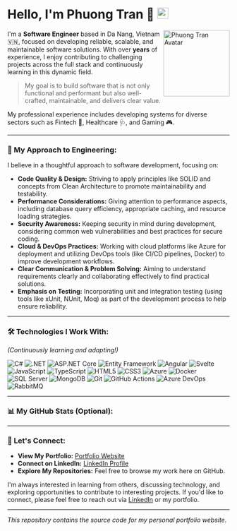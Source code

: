 # Hello, I'm Phuong Tran 👋 <img src="https://media.giphy.com/media/hvRJCLFzcasrR4ia7z/giphy.gif" width="25px">

<img src="[assets/images/phuong-avatar.jpg](https://scontent.fsgn2-11.fna.fbcdn.net/v/t39.30808-6/475869596_2343168442725869_5811913006240498098_n.jpg?_nc_cat=105&ccb=1-7&_nc_sid=6ee11a&_nc_eui2=AeEICRpDM-vzXy4vRTP70KpT_FqVtYbC_sz8WpW1hsL-zB4gOJS0slgv4xtJXY0PySP4_sRlrvcjUjvP4ZyrDmD0&_nc_ohc=79pC39sw33sQ7kNvwHpP9XX&_nc_oc=AdlLRmRR92JfOgV0y7Oxkg0SjDTkZaBdfym4PCVy6oSSkKrVVT_pdPOSA7yDomkEUrsjBtoyZlG2RXPpMEH94Ukk&_nc_zt=23&_nc_ht=scontent.fsgn2-11.fna&_nc_gid=nt4dRO1USScBupeb7hsZRQ&oh=00_AfGhe4y1r89Z8dP7u5v-uGoyDgS7OyMWMkydf1Mp2UBdkg&oe=680ACCBD)" alt="Phuong Tran Avatar" width="150" align="right">

I'm a **Software Engineer** based in Da Nang, Vietnam 🇻🇳, focused on developing reliable, scalable, and maintainable software solutions. With over **<!-- DYNAMIC_YEARS --> years** of experience, I enjoy contributing to challenging projects across the full stack and continuously learning in this dynamic field.

> My goal is to build software that is not only functional and performant but also well-crafted, maintainable, and delivers clear value.

My professional experience includes developing systems for diverse sectors such as Fintech 🏦, Healthcare 🩺, and Gaming 🎮.

---

### 🌱 My Approach to Engineering:

I believe in a thoughtful approach to software development, focusing on:

*   **Code Quality & Design:** Striving to apply principles like SOLID and concepts from Clean Architecture to promote maintainability and testability.
*   **Performance Considerations:** Giving attention to performance aspects, including database query efficiency, appropriate caching, and resource loading strategies.
*   **Security Awareness:** Keeping security in mind during development, considering common web vulnerabilities and best practices for secure coding.
*   **Cloud & DevOps Practices:** Working with cloud platforms like Azure for deployment and utilizing DevOps tools (like CI/CD pipelines, Docker) to improve development workflows.
*   **Clear Communication & Problem Solving:** Aiming to understand requirements clearly and collaborating effectively to find practical solutions.
*   **Emphasis on Testing:** Incorporating unit and integration testing (using tools like xUnit, NUnit, Moq) as part of the development process to help ensure reliability.

---

### 🛠️ Technologies I Work With:

*(Continuously learning and adapting!)*

<p align="left">
  <img src="https://img.shields.io/badge/C%23-%23239120.svg?style=flat-square&logo=c-sharp&logoColor=white" alt="C#"/>
  <img src="https://img.shields.io/badge/.NET-%23512BD4.svg?style=flat-square&logo=dotnet&logoColor=white" alt=".NET"/>
  <img src="https://img.shields.io/badge/ASP.NET_Core-%23512BD4.svg?style=flat-square&logo=dotnet&logoColor=white" alt="ASP.NET Core"/>
  <img src="https://img.shields.io/badge/Entity_Framework-%23512BD4.svg?style=flat-square&logo=nuget&logoColor=white" alt="Entity Framework"/>
  <img src="https://img.shields.io/badge/Angular-%23DD0031.svg?style=flat-square&logo=angular&logoColor=white" alt="Angular"/>
  <img src="https://img.shields.io/badge/Svelte-%23FF3E00.svg?style=flat-square&logo=svelte&logoColor=white" alt="Svelte"/>
  <img src="https://img.shields.io/badge/JavaScript-%23F7DF1E.svg?style=flat-square&logo=javascript&logoColor=black" alt="JavaScript"/>
  <img src="https://img.shields.io/badge/TypeScript-%233178C6.svg?style=flat-square&logo=typescript&logoColor=white" alt="TypeScript"/>
  <img src="https://img.shields.io/badge/HTML5-%23E34F26.svg?style=flat-square&logo=html5&logoColor=white" alt="HTML5"/>
  <img src="https://img.shields.io/badge/CSS3-%231572B6.svg?style=flat-square&logo=css3&logoColor=white" alt="CSS3"/>
  <img src="https://img.shields.io/badge/Azure-%230078D4.svg?style=flat-square&logo=microsoftazure&logoColor=white" alt="Azure"/>
  <img src="https://img.shields.io/badge/Docker-%232496ED.svg?style=flat-square&logo=docker&logoColor=white" alt="Docker"/>
  <img src="https://img.shields.io/badge/SQL_Server-%23CC2927.svg?style=flat-square&logo=microsoftsqlserver&logoColor=white" alt="SQL Server"/>
  <img src="https://img.shields.io/badge/MongoDB-%234EA94B.svg?style=flat-square&logo=mongodb&logoColor=white" alt="MongoDB"/>
  <img src="https://img.shields.io/badge/Git-%23F05033.svg?style=flat-square&logo=git&logoColor=white" alt="Git"/>
  <img src="https://img.shields.io/badge/GitHub_Actions-%232088FF.svg?style=flat-square&logo=githubactions&logoColor=white" alt="GitHub Actions"/>
  <img src="https://img.shields.io/badge/Azure_DevOps-%230078D7.svg?style=flat-square&logo=azuredevops&logoColor=white" alt="Azure DevOps"/>
  <img src="https://img.shields.io/badge/RabbitMQ-FF6600?style=flat-square&logo=rabbitmq&logoColor=white" alt="RabbitMQ"/>
  <!-- Add more badges as needed -->
</p>

---

### 📊 My GitHub Stats (Optional):

<!-- Uncomment this section if you set up a profile README with stats -->
<!--
<p align="center">
  <img src="https://github-readme-stats.vercel.app/api?username=phuongfullstack&show_icons=true&theme=default&rank_icon=percentile" alt="Phuong's GitHub Stats" />
  &nbsp;&nbsp;&nbsp;&nbsp;
  <img src="https://github-readme-stats.vercel.app/api/top-langs/?username=phuongfullstack&layout=compact&theme=default" alt="Top Languages" />
</p>
-->

---

### 🔗 Let's Connect:

*   **View My Portfolio:** [Portfolio Website](https://phuongfullstack.github.io) <!-- *** REPLACE *** -->
*   **Connect on LinkedIn:** [LinkedIn Profile](https://linkedin.com/in/nhatphuongcse) <!-- *** REPLACE *** -->
*   **Explore My Repositories:** Feel free to browse my work here on GitHub.

I'm always interested in learning from others, discussing technology, and exploring opportunities to contribute to interesting projects. If you'd like to connect, please feel free to reach out via [LinkedIn](https://linkedin.com/in/nhatphuongcse)<!-- *** REPLACE *** --> or my portfolio.

---

*This repository contains the source code for my personal portfolio website.*
